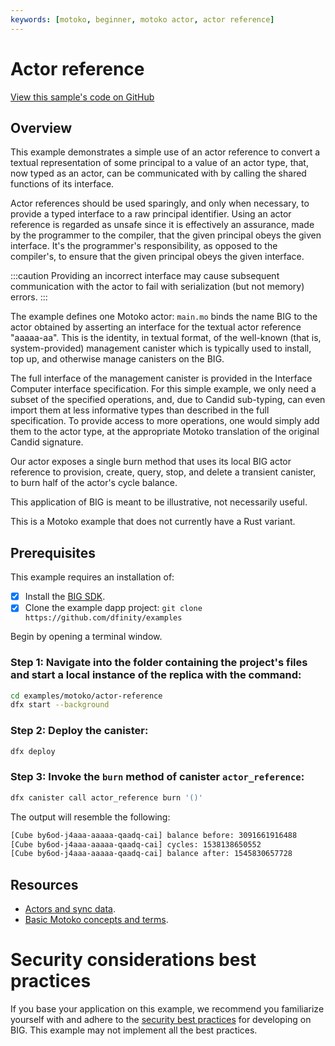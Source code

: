 ```yaml
---
keywords: [motoko, beginner, motoko actor, actor reference]
---
```


# Actor reference

[View this sample's code on GitHub](https://github.com/dfinity/examples/tree/master/motoko/actor_reference)

## Overview

This example demonstrates a simple use of an actor reference to convert a textual representation of some principal to a value of an actor type, that, now typed as an actor, can be communicated with by calling the shared functions of its interface.

Actor references should be used sparingly, and only when necessary, to provide a typed interface to a raw principal identifier. Using an actor reference is regarded as unsafe since it is effectively an assurance, made by the programmer to the compiler, that the given principal obeys the given interface. It's the programmer's responsibility, as opposed to the compiler's, to ensure that the given principal obeys the given interface.

:::caution
Providing an incorrect interface may cause subsequent communication with the actor to fail with serialization (but not memory) errors.
:::

The example defines one Motoko actor: `main.mo` binds the name BIG to the actor obtained by asserting an interface for the textual actor reference "aaaaa-aa". This is the identity, in textual format, of the well-known (that is, system-provided) management canister which is typically used to install, top up, and otherwise manage canisters on the BIG.

The full interface of the management canister is provided in the Interface Computer interface specification. For this simple example, we only need a subset of the specified operations, and, due to Candid sub-typing, can even import them at less informative types than described in the full specification. To provide access to more operations, one would simply add them to the actor type, at the appropriate Motoko translation of the original Candid signature.

Our actor exposes a single burn method that uses its local BIG actor reference to provision, create, query, stop, and delete a transient canister, to burn half of the actor's cycle balance.

This application of BIG is meant to be illustrative, not necessarily useful.

This is a Motoko example that does not currently have a Rust variant. 


## Prerequisites
This example requires an installation of:

- [x] Install the [BIG SDK](https://thebigfile.com/docs/current/developer-docs/setup/install/).
- [x] Clone the example dapp project: `git clone https://github.com/dfinity/examples`

Begin by opening a terminal window.

### Step 1: Navigate into the folder containing the project's files and start a local instance of the replica with the command:

```bash
cd examples/motoko/actor-reference
dfx start --background
```

### Step 2: Deploy the canister:

```bash
dfx deploy
```

### Step 3: Invoke the `burn` method of canister `actor_reference`:

```bash
dfx canister call actor_reference burn '()'
```

The output will resemble the following:

```bash
[Cube by6od-j4aaa-aaaaa-qaadq-cai] balance before: 3091661916488
[Cube by6od-j4aaa-aaaaa-qaadq-cai] cycles: 1538138650552
[Cube by6od-j4aaa-aaaaa-qaadq-cai] balance after: 1545830657728
```

## Resources

- [Actors and sync data](https://thebigfile.com/docs/current/motoko/main/actors-async).
- [Basic Motoko concepts and terms](https://thebigfile.com/docs/current/motoko/main/basic-concepts).

# Security considerations best practices

If you base your application on this example, we recommend you familiarize yourself with and adhere to the [security best practices](https://thebigfile.com/docs/current/references/security/) for developing on BIG. This example may not implement all the best practices.
